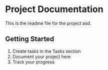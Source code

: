 # Project Documentation 
 
This is the readme file for the project asd. 
 
## Getting Started 
 
1. Create tasks in the Tasks section 
2. Document your project here 
3. Track your progress 
